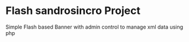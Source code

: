 # Flash sandrosincro Project

Simple Flash based Banner with admin control to manage xml data using php